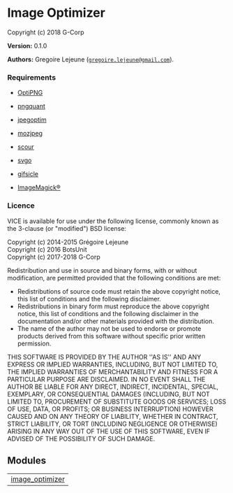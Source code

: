 

# Image Optimizer #

Copyright (c) 2018 G-Corp

__Version:__ 0.1.0

__Authors:__ Gregoire Lejeune ([`gregoire.lejeune@gmail.com`](mailto:gregoire.lejeune@gmail.com)).


### Requirements ###

* [OptiPNG](http://optipng.sourceforge.net/)

* [pngquant](https://pngquant.org/)

* [jpegoptim](https://github.com/tjko/jpegoptim)

* [mozjpeg](https://github.com/mozilla/mozjpeg)

* [scour](https://github.com/scour-project/scour)

* [svgo](https://github.com/svg/svgo)

* [gifsicle](http://www.lcdf.org/gifsicle/)

* [ImageMagick®](https://www.imagemagick.org/)



### Licence ###

VICE is available for use under the following license, commonly known as the 3-clause (or "modified") BSD license:

Copyright (c) 2014-2015 Grégoire Lejeune<br />
Copyright (c) 2016 BotsUnit<br />
Copyright (c) 2017-2018 G-Corp<br />

Redistribution and use in source and binary forms, with or without modification, are permitted provided that the following conditions are met:

* Redistributions of source code must retain the above copyright notice, this list of conditions and the following disclaimer.
* Redistributions in binary form must reproduce the above copyright notice, this list of conditions and the following disclaimer in the documentation and/or other materials provided with the distribution.
* The name of the author may not be used to endorse or promote products derived from this software without specific prior written permission.



THIS SOFTWARE IS PROVIDED BY THE AUTHOR ''AS IS'' AND ANY EXPRESS OR IMPLIED WARRANTIES, INCLUDING, BUT NOT LIMITED TO, THE IMPLIED WARRANTIES OF MERCHANTABILITY AND FITNESS FOR A PARTICULAR PURPOSE ARE DISCLAIMED. IN NO EVENT SHALL THE AUTHOR BE LIABLE FOR ANY DIRECT, INDIRECT, INCIDENTAL, SPECIAL, EXEMPLARY, OR CONSEQUENTIAL DAMAGES (INCLUDING, BUT NOT LIMITED TO, PROCUREMENT OF SUBSTITUTE GOODS OR SERVICES; LOSS OF USE, DATA, OR PROFITS; OR BUSINESS INTERRUPTION) HOWEVER CAUSED AND ON ANY THEORY OF LIABILITY, WHETHER IN CONTRACT, STRICT LIABILITY, OR TORT (INCLUDING NEGLIGENCE OR OTHERWISE) ARISING IN ANY WAY OUT OF THE USE OF THIS SOFTWARE, EVEN IF ADVISED OF THE POSSIBILITY OF SUCH DAMAGE.


## Modules ##


<table width="100%" border="0" summary="list of modules">
<tr><td><a href="image_optimizer.md" class="module">image_optimizer</a></td></tr></table>

